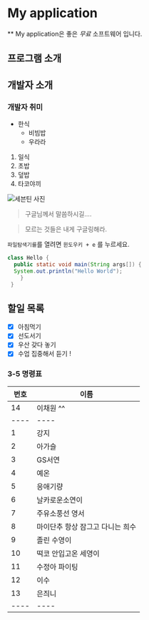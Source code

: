 # My application
** My application은 좋은 *무료* 소프트웨어 입니다.

## 프로그램 소개

## 개발자 소개

### 개발자 취미
* 한식
  * 비빔밥
  * 우라라 
 
1. 일식
  1. 초밥
  1. 덮밥
  1. 타코야끼
  

![세븐틴 사진](http://mblogthumb1.phinf.naver.net/MjAxODA1MTNfMTIy/MDAxNTI2MTcwMjI3NjIz.9oeJihJikqq0GWSxjKksgoGAGw0Y4mAdiEZDpGvpY-Mg.sBB-UiLtP7MWmn0iPheKQmIN7ca_VwejUwWZmeTS6oQg.JPEG.mt030803/downloadfile-24.jpg?type=w800)

> 구글님께서 말씀하시길....

> 모르는 것들은 내게 구글링해라.

`파일탐색기를`를 열려면 `윈도우키 + e` 를 누르세요.

```java
class Hello {
  public static void main(String args[]) {
  System.out.println("Hello World");
    }
 }
 ```
 
 ## 할일 목록
 - [X] 아침먹기
 - [X] 선도서기
 - [X] 우산 갖다 놓기
 - [X] 수업 집중해서 듣기 !
 
 ### 3-5 명령표
 번호 | 이름
 ---- | ----
 14   | 이채원 ^^
 ---- | ----
 1    | 강지
 2    | 아가슬
 3    | GS서연
 4    | 예온
 5    | 응애기량
 6    | 날카로운소연이
 7    | 주유소풍선 영서
 8    | 마이단추 항상 잠그고 다니는 희수
 9    | 졸린 수영이
 10   | 떡코 안입고온 세영이
 11   | 수정아 파이팅
 12   | 이수
 13   | 은즤니
 ---- | ----
 
 
